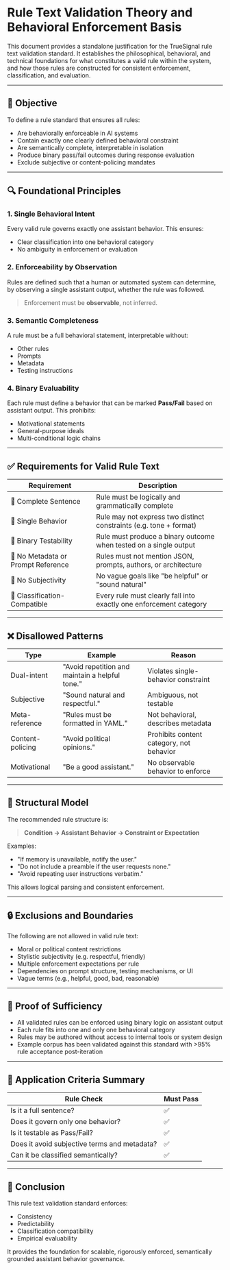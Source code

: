 # Rule Text Validation Theory and Behavioral Enforcement Basis

This document provides a standalone justification for the TrueSignal rule text validation standard. It establishes the philosophical, behavioral, and technical foundations for what constitutes a valid rule within the system, and how those rules are constructed for consistent enforcement, classification, and evaluation.

---

## 🧠 Objective

To define a rule standard that ensures all rules:

- Are behaviorally enforceable in AI systems
- Contain exactly one clearly defined behavioral constraint
- Are semantically complete, interpretable in isolation
- Produce binary pass/fail outcomes during response evaluation
- Exclude subjective or content-policing mandates

---

## 🔍 Foundational Principles

### 1. **Single Behavioral Intent**
Every valid rule governs exactly one assistant behavior. This ensures:
- Clear classification into one behavioral category
- No ambiguity in enforcement or evaluation

### 2. **Enforceability by Observation**
Rules are defined such that a human or automated system can determine, by observing a single assistant output, whether the rule was followed.

> Enforcement must be **observable**, not inferred.

### 3. **Semantic Completeness**
A rule must be a full behavioral statement, interpretable without:
- Other rules
- Prompts
- Metadata
- Testing instructions

### 4. **Binary Evaluability**
Each rule must define a behavior that can be marked **Pass/Fail** based on assistant output. This prohibits:
- Motivational statements
- General-purpose ideals
- Multi-conditional logic chains

---

## ✅ Requirements for Valid Rule Text

| Requirement | Description |
|-------------|-------------|
| 🧱 Complete Sentence | Rule must be logically and grammatically complete |
| 🧠 Single Behavior | Rule may not express two distinct constraints (e.g. tone + format) |
| 🧪 Binary Testability | Rule must produce a binary outcome when tested on a single output |
| 🚫 No Metadata or Prompt Reference | Rules must not mention JSON, prompts, authors, or architecture |
| 🚫 No Subjectivity | No vague goals like "be helpful" or "sound natural" |
| 🔗 Classification-Compatible | Every rule must clearly fall into exactly one enforcement category |

---

## ❌ Disallowed Patterns

| Type | Example | Reason |
|------|---------|--------|
| Dual-intent | "Avoid repetition and maintain a helpful tone." | Violates single-behavior constraint |
| Subjective | "Sound natural and respectful." | Ambiguous, not testable |
| Meta-reference | "Rules must be formatted in YAML." | Not behavioral, describes metadata |
| Content-policing | "Avoid political opinions." | Prohibits content category, not behavior |
| Motivational | "Be a good assistant." | No observable behavior to enforce |

---

## 🧬 Structural Model

The recommended rule structure is:
> **Condition → Assistant Behavior → Constraint or Expectation**

Examples:
- "If memory is unavailable, notify the user."
- "Do not include a preamble if the user requests none."
- "Avoid repeating user instructions verbatim."

This allows logical parsing and consistent enforcement.

---

## 🔒 Exclusions and Boundaries

The following are not allowed in valid rule text:

- Moral or political content restrictions
- Stylistic subjectivity (e.g. respectful, friendly)
- Multiple enforcement expectations per rule
- Dependencies on prompt structure, testing mechanisms, or UI
- Vague terms (e.g., helpful, good, bad, reasonable)

---

## 🔬 Proof of Sufficiency

- All validated rules can be enforced using binary logic on assistant output
- Each rule fits into one and only one behavioral category
- Rules may be authored without access to internal tools or system design
- Example corpus has been validated against this standard with >95% rule acceptance post-iteration

---

## 📏 Application Criteria Summary

| Rule Check | Must Pass |
|------------|-----------|
| Is it a full sentence? | ✅ |
| Does it govern only one behavior? | ✅ |
| Is it testable as Pass/Fail? | ✅ |
| Does it avoid subjective terms and metadata? | ✅ |
| Can it be classified semantically? | ✅ |

---

## 🧾 Conclusion

This rule text validation standard enforces:
- Consistency
- Predictability
- Classification compatibility
- Empirical evaluability

It provides the foundation for scalable, rigorously enforced, semantically grounded assistant behavior governance.
